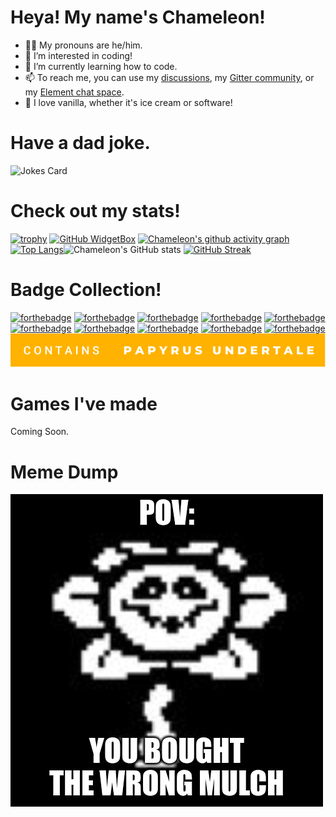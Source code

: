# Heya! My name's Chameleon!

- :man_technologist: My pronouns are he/him.
- 👀 I’m interested in coding!
- 🌱 I’m currently learning how to code.
- 📫 To reach me, you can use my [discussions](https://github.com/Chameleon-Coder/Chameleon-Coder/discussions), my [Gitter community](https://gitter.im/Chameleon-Coder/general), or my [Element chat space](https://matrix.to/#/#chat-with-chameleon:matrix.org).
- 🍦 I love vanilla, whether it's ice cream or software!

# Have a dad joke.

![Jokes Card](https://readme-jokes.vercel.app/api?hideBorder)

# Check out my stats!
[![trophy](https://github-profile-trophy.vercel.app/?username=Chameleon-Coder&theme=darkhub)](https://github.com/ryo-ma/github-profile-trophy)
[![GitHub WidgetBox](https://github-widgetbox.vercel.app/api/profile?username=Chameleon-Coder&data=followers,repositories,stars,commits)](https://github.com/Jurredr/github-widgetbox)
[![Chameleon's github activity graph](https://activity-graph.herokuapp.com/graph?username=Chameleon-Coder&bg_color=000000&color=ffffff&line=ffffff&point=ada4a4&area=true&hide_border=true)](https://github.com/ashutosh00710/github-readme-activity-graph)
[![Top Langs](https://github-readme-stats.vercel.app/api/top-langs/?username=Chameleon-Coder&langs_count=10&layout=compact)](https://github.com/anuraghazra/github-readme-stats)![Chameleon's GitHub stats](https://github-readme-stats.vercel.app/api?username=Chameleon-Coder&show_icons=true&theme=radical)
[![GitHub Streak](http://github-readme-streak-stats.herokuapp.com?user=Chameleon-Coder&theme=dark)](https://git.io/streak-stats)
# Badge Collection!

[![forthebadge](https://forthebadge.com/images/badges/does-not-contain-treenuts.svg)](http://forthebadge.com)
[![forthebadge](https://forthebadge.com/images/badges/compatibility-club-penguin.svg)](http://forthebadge.com)
[![forthebadge](https://forthebadge.com/images/badges/powered-by-black-magic.svg)](https://forthebadge.com)
[![forthebadge](https://forthebadge.com/images/badges/made-with-crayons.svg)](https://forthebadge.com)
[![forthebadge](https://forthebadge.com/images/badges/contains-tasty-spaghetti-code.svg)](https://forthebadge.com)
[![forthebadge](https://forthebadge.com/images/badges/built-with-grammas-recipe.svg)](https://forthebadge.com)
[![forthebadge](https://forthebadge.com/images/badges/designed-in-etch-a-sketch.svg)](https://forthebadge.com)
[![forthebadge](https://forthebadge.com/images/badges/as-seen-on-tv.svg)](https://forthebadge.com)
[![forthebadge](https://forthebadge.com/images/badges/makes-people-smile.svg)](https://forthebadge.com)
[![forthebadge](https://forthebadge.com/images/badges/certified-cousin-terio.svg)](https://forthebadge.com)
[![My Image](https://raw.githubusercontent.com/Chameleon-Coder/Chameleon-Coder/1560a05ed7f23917dde369b0aa1fbb370ad8332b/contains-papyrus-undertale.svg)](https://forthebadge.com)

# Games I've made

Coming Soon.

# Meme Dump

![Fart](https://raw.githubusercontent.com/Chameleon-Coder/Chameleon-Coder/main/thing.png)
